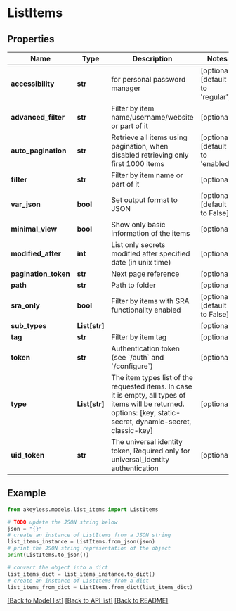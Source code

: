 # ListItems


## Properties

Name | Type | Description | Notes
------------ | ------------- | ------------- | -------------
**accessibility** | **str** | for personal password manager | [optional] [default to 'regular']
**advanced_filter** | **str** | Filter by item name/username/website or part of it | [optional] 
**auto_pagination** | **str** | Retrieve all items using pagination, when disabled retrieving only first 1000 items | [optional] [default to 'enabled']
**filter** | **str** | Filter by item name or part of it | [optional] 
**var_json** | **bool** | Set output format to JSON | [optional] [default to False]
**minimal_view** | **bool** | Show only basic information of the items | [optional] 
**modified_after** | **int** | List only secrets modified after specified date (in unix time) | [optional] 
**pagination_token** | **str** | Next page reference | [optional] 
**path** | **str** | Path to folder | [optional] 
**sra_only** | **bool** | Filter by items with SRA functionality enabled | [optional] [default to False]
**sub_types** | **List[str]** |  | [optional] 
**tag** | **str** | Filter by item tag | [optional] 
**token** | **str** | Authentication token (see &#x60;/auth&#x60; and &#x60;/configure&#x60;) | [optional] 
**type** | **List[str]** | The item types list of the requested items. In case it is empty, all types of items will be returned. options: [key, static-secret, dynamic-secret, classic-key] | [optional] 
**uid_token** | **str** | The universal identity token, Required only for universal_identity authentication | [optional] 

## Example

```python
from akeyless.models.list_items import ListItems

# TODO update the JSON string below
json = "{}"
# create an instance of ListItems from a JSON string
list_items_instance = ListItems.from_json(json)
# print the JSON string representation of the object
print(ListItems.to_json())

# convert the object into a dict
list_items_dict = list_items_instance.to_dict()
# create an instance of ListItems from a dict
list_items_from_dict = ListItems.from_dict(list_items_dict)
```
[[Back to Model list]](../README.md#documentation-for-models) [[Back to API list]](../README.md#documentation-for-api-endpoints) [[Back to README]](../README.md)


